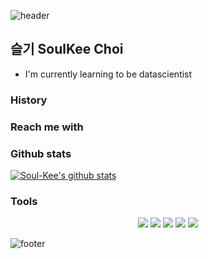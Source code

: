 ![header](https://capsule-render.vercel.app/api?type=waving&&color=gradient&height=100&section=header&fontSize=90)

## 슬기 SoulKee Choi
+ I'm currently learning to be datascientist

### History


### Reach me with


### Github stats

[![Soul-Kee's github stats](https://github-readme-stats.vercel.app/api?username=lordofwill)](https://github.com/anuraghazra/github-readme-stats)

### Tools 

<div align = "center">
<img src="https://img.shields.io/badge/TensorFlow-FF6F00.svg?style=flat-square&logo=TensorFlow&logoColor=white"/>
<img src="https://img.shields.io/badge/Git-F05032?style=flat-square&logo=Git&logoColor=white"/>
<img src="https://img.shields.io/badge/Python-3776AB?style=flat-square&logo=Python&logoColor=white"/>
<img src="https://img.shields.io/badge/C-A8B9CC?style=flat-square&logo=C&logoColor=white"/>
<img src="https://img.shields.io/badge/Android Studio-3DDC84.svg?style=flat-square&logo=Android Studio&logoColor=white"/>
</div>

![footer](https://capsule-render.vercel.app/api?type=waving&&color=gradient&height=100&section=footer&fontSize=90)
